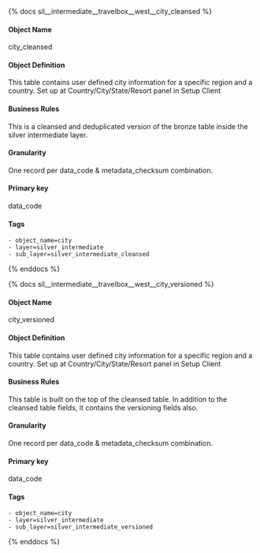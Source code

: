 {% docs sil__intermediate__travelbox__west__city_cleansed %}

#### Object Name
city_cleansed

#### Object Definition
This table contains user defined city information for a specific region and a country. Set up at Country/City/State/Resort panel in Setup Client

#### Business Rules
This is a cleansed and deduplicated version of the bronze table inside the silver intermediate layer.

#### Granularity
One record per data_code & metadata_checksum combination.

#### Primary key
data_code

#### Tags
    - object_name=city
    - layer=silver_intermediate
    - sub_layer=silver_intermediate_cleansed

{% enddocs %}

{% docs sil__intermediate__travelbox__west__city_versioned %}

#### Object Name
city_versioned

#### Object Definition
This table contains user defined city information for a specific region and a country. Set up at Country/City/State/Resort panel in Setup Client

#### Business Rules
This table is built on the top of the cleansed table. In addition to the cleansed table fields, it contains the versioning fields also.

#### Granularity
One record per data_code & metadata_checksum combination.

#### Primary key
data_code

#### Tags
    - object_name=city
    - layer=silver_intermediate
    - sub_layer=silver_intermediate_versioned

{% enddocs %}